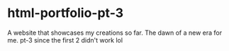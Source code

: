 # html-portfolio-pt-3
A website that showcases my creations so far. The dawn of a new era for me. pt-3 since the first 2 didn't work lol
